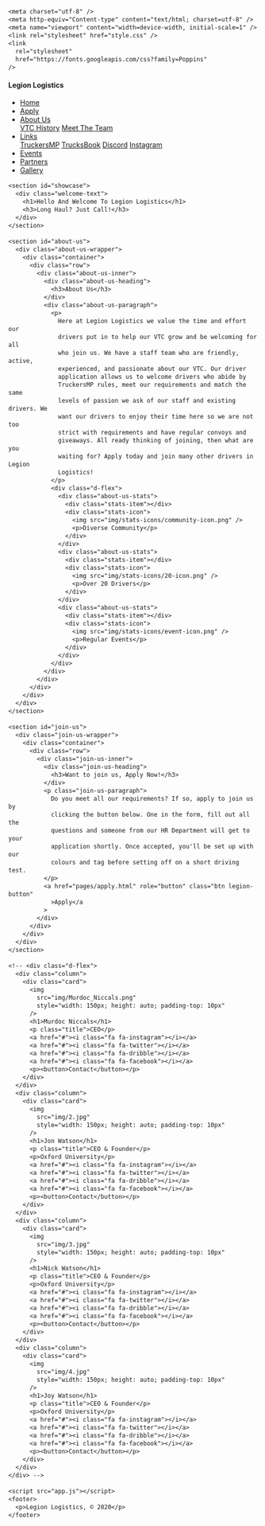 <!DOCTYPE html>
<html>
  <head>
    <title>Legion Logistics | Home</title>

    <meta charset="utf-8" />
    <meta http-equiv="Content-type" content="text/html; charset=utf-8" />
    <meta name="viewport" content="width=device-width, initial-scale=1" />
    <link rel="stylesheet" href="style.css" />
    <link
      rel="stylesheet"
      href="https://fonts.googleapis.com/css?family=Poppins"
    />
  </head>
  <body>
    <nav>
      <div class="logo">
        <h4>Legion Logistics</h4>
      </div>
      <ul class="nav-links">
        <li><a href="index.html">Home</a></li>
        <li><a href="pages/apply.html">Apply</a></li>
        <li class="dropdown">
          <a href="javascript:void(0)" class="dropbtn">About Us</a>
          <div class="dropdown-content">
            <a href="pages/vtc-history.html">VTC History</a>
            <a href="pages/meet-the-team.html">Meet The Team</a>
          </div>
        </li>
        <!--<li><a href="pages/links.html">Links</a></li>-->
        <li class="dropdown">
          <a href="javascript:void(0)" class="dropbtn">Links</a>
          <div class="dropdown-content">
            <a href="https://truckersmp.com/vtc/23795">TruckersMP</a>
            <a href="https://trucksbook.eu/company/87857">TrucksBook</a>
            <a href="https://discord.gg/93Vdj8V">Discord</a>
            <a href="https://www.instagram.com/legion_logistics/">Instagram</a>
          </div>
        </li>
        <li><a href="pages/events.html">Events</a></li>
        <li><a href="pages/partners.html">Partners</a></li>
        <li><a href="pages/gallery.html">Gallery</a></li>
      </ul>
      <div class="burger">
        <div class="line1"></div>
        <div class="line2"></div>
        <div class="line3"></div>
      </div>
    </nav>

    <section id="showcase">
      <div class="welcome-text">
        <h1>Hello And Welcome To Legion Logistics</h1>
        <h3>Long Haul? Just Call!</h3>
      </div>
    </section>

    <section id="about-us">
      <div class="about-us-wrapper">
        <div class="container">
          <div class="row">
            <div class="about-us-inner">
              <div class="about-us-heading">
                <h3>About Us</h3>
              </div>
              <div class="about-us-paragraph">
                <p>
                  Here at Legion Logistics we value the time and effort our
                  drivers put in to help our VTC grow and be welcoming for all
                  who join us. We have a staff team who are friendly, active,
                  experienced, and passionate about our VTC. Our driver
                  application allows us to welcome drivers who abide by
                  TruckersMP rules, meet our requirements and match the same
                  levels of passion we ask of our staff and existing drivers. We
                  want our drivers to enjoy their time here so we are not too
                  strict with requirements and have regular convoys and
                  giveaways. All ready thinking of joining, then what are you
                  waiting for? Apply today and join many other drivers in Legion
                  Logistics!
                </p>
                <div class="d-flex">
                  <div class="about-us-stats">
                    <div class="stats-item"></div>
                    <div class="stats-icon">
                      <img src="img/stats-icons/community-icon.png" />
                      <p>Diverse Community</p>
                    </div>
                  </div>
                  <div class="about-us-stats">
                    <div class="stats-item"></div>
                    <div class="stats-icon">
                      <img src="img/stats-icons/20-icon.png" />
                      <p>Over 20 Drivers</p>
                    </div>
                  </div>
                  <div class="about-us-stats">
                    <div class="stats-item"></div>
                    <div class="stats-icon">
                      <img src="img/stats-icons/event-icon.png" />
                      <p>Regular Events</p>
                    </div>
                  </div>
                </div>
              </div>
            </div>
          </div>
        </div>
      </div>
    </section>

    <section id="join-us">
      <div class="join-us-wrapper">
        <div class="container">
          <div class="row">
            <div class="join-us-inner">
              <div class="join-us-heading">
                <h3>Want to join us, Apply Now!</h3>
              </div>
              <p class="join-us-paragraph">
                Do you meet all our requirements? If so, apply to join us by
                clicking the button below. One in the form, fill out all the
                questions and someone from our HR Department will get to your
                application shortly. Once accepted, you'll be set up with our
                colours and tag before setting off on a short driving test.
              </p>
              <a href="pages/apply.html" role="button" class="btn legion-button"
                >Apply</a
              >
            </div>
          </div>
        </div>
      </div>
    </section>

    <!-- <div class="d-flex">
      <div class="column">
        <div class="card">
          <img
            src="img/Murdoc_Niccals.png"
            style="width: 150px; height: auto; padding-top: 10px"
          />
          <h1>Murdoc Niccals</h1>
          <p class="title">CEO</p>
          <a href="#"><i class="fa fa-instagram"></i></a>
          <a href="#"><i class="fa fa-twitter"></i></a>
          <a href="#"><i class="fa fa-dribble"></i></a>
          <a href="#"><i class="fa fa-facebook"></i></a>
          <p><button>Contact</button></p>
        </div>
      </div>
      <div class="column">
        <div class="card">
          <img
            src="img/2.jpg"
            style="width: 150px; height: auto; padding-top: 10px"
          />
          <h1>Jon Watson</h1>
          <p class="title">CEO & Founder</p>
          <p>Oxford University</p>
          <a href="#"><i class="fa fa-instagram"></i></a>
          <a href="#"><i class="fa fa-twitter"></i></a>
          <a href="#"><i class="fa fa-dribble"></i></a>
          <a href="#"><i class="fa fa-facebook"></i></a>
          <p><button>Contact</button></p>
        </div>
      </div>
      <div class="column">
        <div class="card">
          <img
            src="img/3.jpg"
            style="width: 150px; height: auto; padding-top: 10px"
          />
          <h1>Nick Watson</h1>
          <p class="title">CEO & Founder</p>
          <p>Oxford University</p>
          <a href="#"><i class="fa fa-instagram"></i></a>
          <a href="#"><i class="fa fa-twitter"></i></a>
          <a href="#"><i class="fa fa-dribble"></i></a>
          <a href="#"><i class="fa fa-facebook"></i></a>
          <p><button>Contact</button></p>
        </div>
      </div>
      <div class="column">
        <div class="card">
          <img
            src="img/4.jpg"
            style="width: 150px; height: auto; padding-top: 10px"
          />
          <h1>Joy Watson</h1>
          <p class="title">CEO & Founder</p>
          <p>Oxford University</p>
          <a href="#"><i class="fa fa-instagram"></i></a>
          <a href="#"><i class="fa fa-twitter"></i></a>
          <a href="#"><i class="fa fa-dribble"></i></a>
          <a href="#"><i class="fa fa-facebook"></i></a>
          <p><button>Contact</button></p>
        </div>
      </div>
    </div> -->

    <script src="app.js"></script>
    <footer>
      <p>Legion Logistics, © 2020</p>
    </footer>
  </body>
</html>
